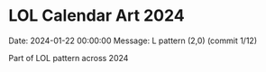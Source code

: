 # LOL Calendar Art 2024

Date: 2024-01-22 00:00:00
Message: L pattern (2,0) (commit 1/12)

Part of LOL pattern across 2024
